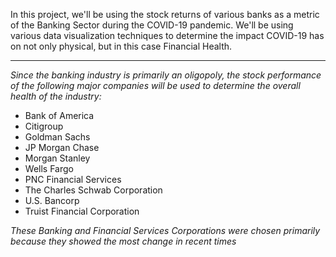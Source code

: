 In this project, we'll be using the stock returns of various banks as a metric of the Banking Sector during the COVID-19 pandemic. We'll be using various data visualization techniques to determine the impact COVID-19 has on not only physical, but in this case Financial Health.
___
*Since the banking industry is primarily an oligopoly, the stock performance of the following major companies will be used to determine the overall health of the industry:*

* Bank of America
* Citigroup
* Goldman Sachs
* JP Morgan Chase
* Morgan Stanley
* Wells Fargo
* PNC Financial Services
* The Charles Schwab Corporation
* U.S. Bancorp
* Truist Financial Corporation

*These Banking and Financial Services Corporations were chosen primarily because they showed the most change in recent times*


